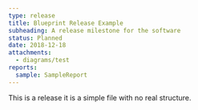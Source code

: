 ```yaml
---
type: release
title: Blueprint Release Example
subheading: A release milestone for the software 
status: Planned
date: 2018-12-18
attachments:
  - diagrams/test
reports:
  sample: SampleReport
---
```


This is a release it is a simple file with no real structure.
